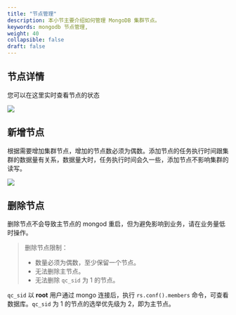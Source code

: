 ```yaml
---
title: "节点管理"
description: 本小节主要介绍如何管理 MongoDB 集群节点。 
keywords: mongodb 节点管理, 
weight: 40
collapsible: false
draft: false
---
```




## 节点详情

您可以在这里实时查看节点的状态

![](../../_images/nodes_role.png)

## 新增节点

根据需要增加集群节点，增加的节点数必须为偶数。添加节点的任务执行时间跟集群的数据量有关系，数据量大时，任务执行时间会久一些，添加节点不影响集群的读写。

![](../../_images/add_nodes.png)

## 删除节点

删除节点不会导致主节点的 mongod 重启，但为避免影响到业务，请在业务量低时操作。

> 删除节点限制：
> 
> - 数量必须为偶数，至少保留一个节点。
> - 无法删除主节点。
> - 无法删除 `qc_sid` 为 1 的节点。

`qc_sid` 以 **root** 用户通过 mongo 连接后，执行 `rs.conf().members` 命令，可查看数据库。`qc_sid` 为 1 的节点的选举优先级为 2，即为主节点。
